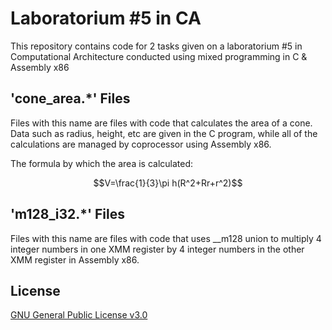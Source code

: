 # Laboratorium #5 in CA

This repository contains code for 2 tasks given on a laboratorium #5 in Computational Architecture conducted using mixed programming in C & Assembly x86 

## 'cone_area.*' Files

Files with this name are files with code that calculates the area of a cone. Data such as radius, height, etc are given in the C program, while all of the calculations are managed by coprocessor using Assembly x86. 

The formula by which the area is calculated:

$$V=\frac{1}{3}\pi h(R^2+Rr+r^2)$$

## 'm128_i32.*' Files

Files with this name are files with code that uses __m128 union to multiply 4 integer numbers in one XMM register by 4 integer numbers in the other XMM register in Assembly x86.

## License

[GNU General Public License v3.0](https://www.gnu.org/licenses/gpl-3.0.html#license-text)
